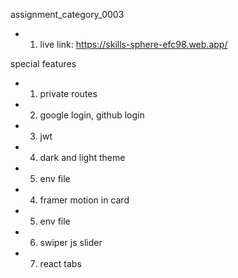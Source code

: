 assignment_category_0003

* 1. live link: https://skills-sphere-efc98.web.app/


special features 
* 1. private routes 
* 2. google login, github login
* 3. jwt
* 4. dark and light theme
* 5. env file 
* 4. framer motion in card
* 5. env file 
* 6. swiper js slider
* 7. react tabs 
